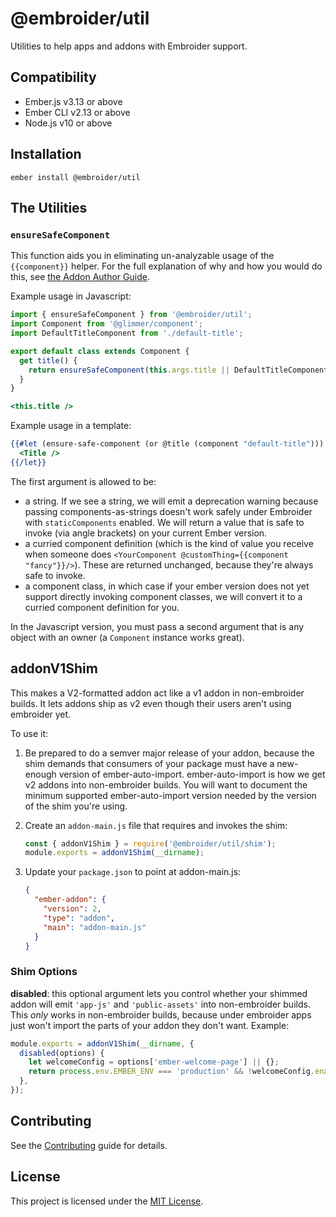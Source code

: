 # @embroider/util

Utilities to help apps and addons with Embroider support.

## Compatibility

- Ember.js v3.13 or above
- Ember CLI v2.13 or above
- Node.js v10 or above

## Installation

```
ember install @embroider/util
```

## The Utilities

### `ensureSafeComponent`

This function aids you in eliminating un-analyzable usage of the `{{component}}` helper. For the full explanation of why and how you would do this, see [the Addon Author Guide](https://github.com/embroider-build/embroider/blob/master/ADDON-AUTHOR-GUIDE.md).

Example usage in Javascript:

```js
import { ensureSafeComponent } from '@embroider/util';
import Component from '@glimmer/component';
import DefaultTitleComponent from './default-title';

export default class extends Component {
  get title() {
    return ensureSafeComponent(this.args.title || DefaultTitleComponent, this);
  }
}
```

```hbs
<this.title />
```

Example usage in a template:

```hbs
{{#let (ensure-safe-component (or @title (component "default-title"))) as |Title|}}
  <Title />
{{/let}}
```

The first argument is allowed to be:

- a string. If we see a string, we will emit a deprecation warning because passing components-as-strings doesn't work safely under Embroider with `staticComponents` enabled. We will return a value that is safe to invoke (via angle brackets) on your current Ember version.
- a curried component definition (which is the kind of value you receive when someone does `<YourComponent @customThing={{component "fancy"}}/>`). These are returned unchanged, because they're always safe to invoke.
- a component class, in which case if your ember version does not yet support directly invoking component classes, we will convert it to a curried component definition for you.

In the Javascript version, you must pass a second argument that is any object with an owner (a `Component` instance works great).

## addonV1Shim

This makes a V2-formatted addon act like a v1 addon in non-embroider builds. It lets addons ship as v2 even though their users aren't using embroider yet.

To use it:

1. Be prepared to do a semver major release of your addon, because the shim demands that consumers of your package must have a new-enough version of ember-auto-import. ember-auto-import is how we get v2 addons into non-embroider builds. You will want to document the minimum supported ember-auto-import version needed by the version of the shim you're using.
2. Create an `addon-main.js` file that requires and invokes the shim:

   ```js
   const { addonV1Shim } = require('@embroider/util/shim');
   module.exports = addonV1Shim(__dirname);
   ```

3. Update your `package.json` to point at addon-main.js:

   ```json
   {
     "ember-addon": {
       "version": 2,
       "type": "addon",
       "main": "addon-main.js"
     }
   }
   ```

### Shim Options

**disabled**: this optional argument lets you control whether your shimmed addon will emit `'app-js'` and `'public-assets'` into non-embroider builds. This _only_ works in non-embroider builds, because under embroider apps just won't import the parts of your addon they don't want. Example:

```js
module.exports = addonV1Shim(__dirname, {
  disabled(options) {
    let welcomeConfig = options['ember-welcome-page'] || {};
    return process.env.EMBER_ENV === 'production' && !welcomeConfig.enabled;
  },
});
```

## Contributing

See the [Contributing](CONTRIBUTING.md) guide for details.

## License

This project is licensed under the [MIT License](LICENSE.md).
